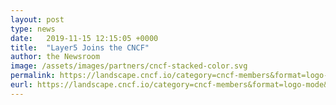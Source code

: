 ```yaml
---
layout: post
type: news
date:   2019-11-15 12:15:05 +0000
title:  "Layer5 Joins the CNCF"
author: the Newsroom
image: /assets/images/partners/cncf-stacked-color.svg
permalink: https://landscape.cncf.io/category=cncf-members&format=logo-mode&grouping=category&selected=layer5-member&embed=yes
eurl: https://landscape.cncf.io/category=cncf-members&format=logo-mode&grouping=category&selected=layer5-member&embed=yes
---
```

<a href="/assets/images/posts/2019-11-15-layer5-joins-the-cncf/Meshery accepted into the CNCF Landscape.png" />